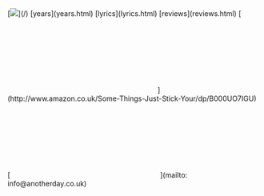 <span class="album">
[<img src='/static/images/covers/things.png'/>](/)
</span>

<span class="menu">
[years](years.html)
[lyrics](lyrics.html)
[reviews](reviews.html)
[<svg class="feather"><use xlink:href="/static/feather-sprite.svg#shopping-cart"/></svg>](http://www.amazon.co.uk/Some-Things-Just-Stick-Your/dp/B000UO7IGU)
[<svg class="feather"><use xlink:href="/static/feather-sprite.svg#at-sign"/></svg>](mailto: info@anotherday.co.uk)
</span>
